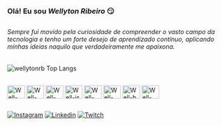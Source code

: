 ### Olá! Eu sou _*Wellyton Ribeiro*_ 😏

##

<h6>Sempre fui movido pela curiosidade de compreender o vasto campo da tecnologia e tenho um forte desejo de aprendizado contínuo, aplicando minhas ideias naquilo que verdadeiramente me apaixona. </h6>

![wellytonrb Top Langs](https://github-readme-stats.vercel.app/api/top-langs/?username=wellytonrb&layout=compact&theme=dark#gh-dark-mode-only)

<div style="display: inline-block"><br />
    <img align="center" alt="Well-css" height="30" width="40" src="https://cdn.jsdelivr.net/gh/devicons/devicon/icons/html5/html5-original.svg" />
    <img align="center" alt="Well-html" height="30" width="40" src="https://cdn.jsdelivr.net/gh/devicons/devicon/icons/css3/css3-original.svg" />
    <img align="center" alt="Well-react" height="30" width="40" src="https://cdn.jsdelivr.net/gh/devicons/devicon/icons/react/react-original.svg" />
    <img align="center" alt="Well-js" height="30" width="40" src="https://cdn.jsdelivr.net/gh/devicons/devicon/icons/javascript/javascript-original.svg" />
    <img align="center" alt="Well-py" height="30" width="40" src="https://cdn.jsdelivr.net/gh/devicons/devicon/icons/python/python-original.svg" />
    <img align="center" alt="Well-tail" height="30" width="40" src="https://cdn.jsdelivr.net/gh/devicons/devicon/icons/tailwindcss/tailwindcss-plain.svg" />
    <img align="center" alt="Well-b" height="30" width="40" src="https://cdn.jsdelivr.net/gh/devicons/devicon/icons/bootstrap/bootstrap-original.svg" />
    <img align="center" alt="Well-vue" height="30" width="40" src="https://cdn.jsdelivr.net/gh/devicons/devicon/icons/vuejs/vuejs-original.svg" />
</div>

##

[![Instagram](https://img.shields.io/badge/Instagram-E4405F?style=for-the-badge&logo=instagram&logoColor=white)](https://www.instagram.com/wellytonrb/)
[![Linkedin](https://img.shields.io/badge/LinkedIn-0077B5?style=for-the-badge&logo=linkedin&logoColor=white)](https://www.linkedin.com/in/wellytonrb/)
[![Twitch](https://img.shields.io/badge/Twitch-9146FF?style=for-the-badge&logo=twitch&logoColor=white)](https://www.twitch.tv/wellyton03)

